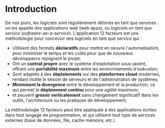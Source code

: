 Introduction
============

De nos jours, les logiciels sont régulièrement délivrés en tant que services : on les appelle des *applications web* (web apps), ou *logiciels en tant que service* (*software-as-a-service*). L'application 12 facteurs est une méthodologie pour concevoir des logiciels en tant que service qui :

* Utilisent des formats **déclaratifs** pour mettre en oeuvre l'automatisation, pour minimiser le temps et les coûts pour que de nouveaux développeurs rejoignent le projet;
* Ont un **contrat propre** avec le système d'exploitation sous-jacent, offrant une **portabilité maximum** entre les environnements d'exécution;
* Sont adaptés à des **déploiements** sur des **plateformes cloud** modernes, rendant inutile le besoin de serveurs et de l'administration de systèmes;
* **Minimisent la divergence** entre le développement et la production, ce qui permet le **déploiement continu** pour une agilité maximum;
* et peuvent **grossir verticalement** sans changement significatif dans les outils, l'architecture ou les pratiques de développement;

La méthodologie 12 facteurs peut être appliquée à des applications écrites dans tout langage de programmation, et qui utilisent tout type de services externes (base de données, file, cache mémoire, etc.)

